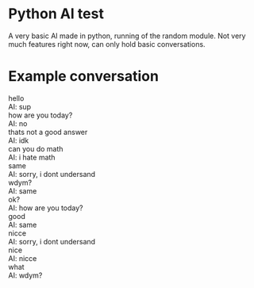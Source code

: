 # Python AI test
A very basic AI made in python, running of the random module.
Not very much features right now, can only hold basic conversations.
# Example conversation
hello  
AI: sup  
how are you today?  
AI: no  
thats not a good answer  
AI: idk  
can you do math  
AI: i hate math  
same  
AI: sorry, i dont undersand  
wdym?  
AI: same  
ok?  
AI: how are you today?  
good  
AI: same  
nicce  
AI: sorry, i dont undersand  
nice  
AI: nicce  
what  
AI: wdym?  


